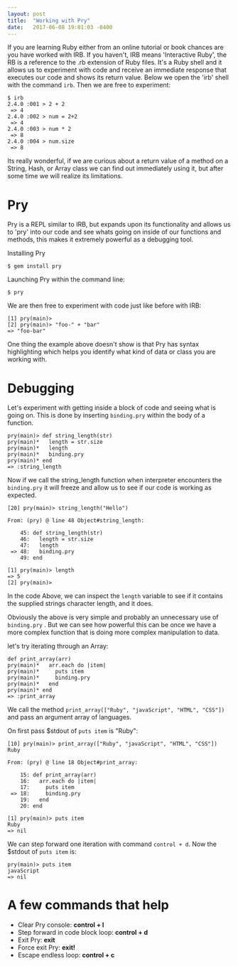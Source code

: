 ```yaml
---
layout: post
title:  "Working with Pry"
date:   2017-06-08 19:01:03 -0400
---
```



If you are learning Ruby either from an online tutorial or book chances are you have worked with IRB. If you haven't, IRB means 'Interactive Ruby', the RB is a reference to the .rb extension of Ruby files. It's a Ruby shell and it allows us to experiment with code and receive an immediate response that executes our code and shows its return value. Below we open the 'irb' shell with the command `irb`. Then we are free to experiment:

```
$ irb
2.4.0 :001 > 2 + 2
 => 4 
2.4.0 :002 > num = 2+2
 => 4 
2.4.0 :003 > num * 2
 => 8  
2.4.0 :004 > num.size
 => 8 
```

Its really wonderful, if we are curious about a return value of a method on a String, Hash, or Array class we can find out immediately using it, but after some time we will realize its limitations.


# Pry
Pry is a REPL similar to IRB, but expands upon its functionality and allows us to 'pry' into our code and see whats going on inside of our functions and methods, this makes it extremely powerful as a debugging tool.

Installing Pry
```
$ gem install pry
```

Launching Pry within the command line:
```
$ pry
```

We are then free to experiment with code just like before with IRB:
```
[1] pry(main)> 
[2] pry(main)> "foo-" + "bar"
=> "foo-bar"
```

One thing the example above doesn't show is that Pry has syntax highlighting which helps you identify what kind of data or class you are working with.

# Debugging
Let's experiment with getting inside a block of code and seeing what is going on. This is done by inserting ```binding.pry``` within the body of a function.
```
pry(main)> def string_length(str)
pry(main)*   length = str.size
pry(main)*   length
pry(main)*   binding.pry
pry(main)* end  
=> :string_length
```

Now if we call the string_length function when interpreter encounters the ```binding.pry``` it will freeze and allow us to see if our code is working as expected.
```
[20] pry(main)> string_length("Hello")

From: (pry) @ line 48 Object#string_length:

    45: def string_length(str)
    46:   length = str.size
    47:   length
 => 48:   binding.pry
    49: end

[1] pry(main)> length
=> 5
[2] pry(main)> 
```

In the code Above, we can inspect the ```length``` variable to see if it contains the supplied strings character length, and it does.

Obviously the above is very simple and probably an unnecessary use of ```binding.pry``` . But we can see how powerful this can be once we have a more complex function that is doing more complex manipulation to data.

let's try iterating through an Array:
```
def print_array(arr)
pry(main)*   arr.each do |item|
pry(main)*     puts item
pry(main)*     binding.pry
pry(main)*   end  
pry(main)* end  
=> :print_array
```

We call the method ```print_array(["Ruby", "javaScript", "HTML", "CSS"])``` and pass an argument array of languages.

On first pass $stdout of ```puts item``` is "Ruby":
```
[10] pry(main)> print_array(["Ruby", "javaScript", "HTML", "CSS"])
Ruby

From: (pry) @ line 18 Object#print_array:

    15: def print_array(arr)
    16:   arr.each do |item|
    17:     puts item
 => 18:     binding.pry
    19:   end
    20: end

[1] pry(main)> puts item
Ruby
=> nil
```

We can step forward one iteration with command ```control + d```. Now the $stdout of ```puts item``` is:

```
pry(main)> puts item
javaScript
=> nil
```


# A few commands that help

* Clear Pry console: **control + l**
* Step forward in code block loop: **control + d**
* Exit Pry: **exit**
* Force exit Pry: **exit!**
* Escape endless loop: **control + c**







